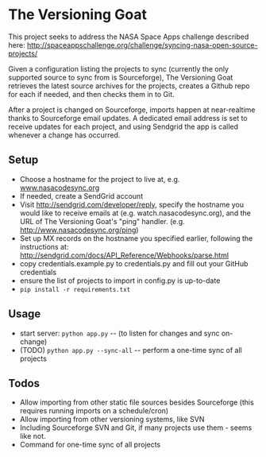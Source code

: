 The Versioning Goat
====================

This project seeks to address the NASA Space Apps challenge described here:
http://spaceappschallenge.org/challenge/syncing-nasa-open-source-projects/

Given a configuration listing the projects to sync (currently the only supported
source to sync from is Sourceforge), The Versioning Goat retrieves the latest
source archives for the projects, creates a Github repo for each if needed, and then
checks them in to Git.

After a project is changed on Sourceforge, imports happen at near-realtime thanks to
Sourceforge email updates.  A dedicated email address is set to receive updates for
each project, and using Sendgrid the app is called whenever a change has occurred.


Setup
------

 * Choose a hostname for the project to live at, e.g. www.nasacodesync.org
 * If needed, create a SendGrid account
 * Visit http://sendgrid.com/developer/reply, specify the hostname you would like
      to receive emails at (e.g. watch.nasacodesync.org), and the URL of The Versioning
      Goat's "ping" handler. (e.g. http://www.nasacodesync.org/ping)
 * Set up MX records on the hostname you specified earlier, following the instructions at:
     http://sendgrid.com/docs/API_Reference/Webhooks/parse.html
 * copy credentials.example.py to credentials.py and fill out your GitHub credentials
 * ensure the list of projects to import in config.py is up-to-date
 * `pip install -r requirements.txt`


Usage
------

 * start server: `python app.py` -- (to listen for changes and sync on-change)
 * (TODO) `python app.py --sync-all` -- perform a one-time sync of all projects


Todos
------

 * Allow importing from other static file sources besides Sourceforge (this
    requires running imports on a schedule/cron)
 * Allow importing from other versioning systems, like SVN
  * Including Sourceforge SVN and Git, if many projects use them - seems like not.
 * Command for one-time sync of all projects

